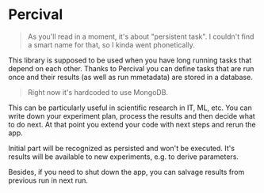 # Percival

> As you'll read in a moment, it's about "persistent task".
> I couldn't find a smart name for that, so I kinda went
> phonetically.

This library is supposed to be used when you have long running
tasks that depend on each other. Thanks to Percival you can
define tasks that are run once and their results (as well as
run mmetadata) are stored in a database.

> Right now it's hardcoded to use MongoDB.

This can be particularly useful in scientific research
in IT, ML, etc. You can write down your experiment plan,
process the results and then decide what to do next. At that
point you extend your code with next steps and rerun the app.

Initial part will be recognized as persisted and won't be 
executed. It's results will be available to new experiments,
e.g. to derive parameters.

Besides, if you need to shut down the app, you can 
salvage results from previous run in next run.
